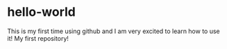 # hello-world
This is my first time using github and I am very excited to learn how to use it!
My first repository!
